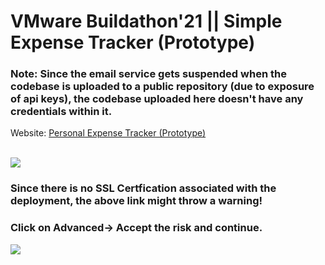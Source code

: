 # VMware Buildathon'21 || Simple Expense Tracker (Prototype)

### Note: Since the email service gets suspended when the codebase is uploaded to a public repository (due to exposure of api keys), the codebase uploaded here doesn't have any credentials within it.
Website: <a href="https://expensemanager.apps.pcfdev.in/"> Personal Expense Tracker (Prototype) </a><br><br>


<img src="https://user-images.githubusercontent.com/48920595/117537722-7eef8300-b020-11eb-86ca-9be7342ee06d.png"></img><br>




### Since there is no SSL Certfication associated with the deployment, the above link might throw a warning!<br>
### Click on Advanced-> Accept the risk and continue.
<img src="https://user-images.githubusercontent.com/48920595/117537900-5ddb6200-b021-11eb-88ab-b307e5ae9f3f.png"></img>



